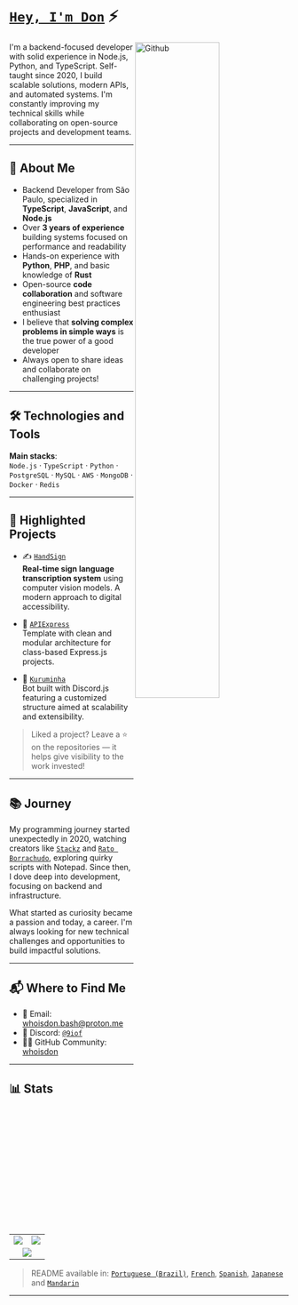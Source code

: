 # [`Hey, I'm Don`](https://github.com/whoisdon) ⚡  <img src="https://komarev.com/ghpvc/?username=whoisdon&style=flat-square" alt="" align="center" />

<p dir="auto"><a target="_blank" rel="noopener noreferrer nofollow" href="https://raw.githubusercontent.com/onimur/.github/master/.resources/git-header.svg"><img width="55%" align="right" alt="Github" src="https://raw.githubusercontent.com/onimur/.github/master/.resources/git-header.svg" style="max-width: 100%;"></a></p>

I'm a backend-focused developer with solid experience in Node.js, Python, and TypeScript. Self-taught since 2020, I build scalable solutions, modern APIs, and automated systems. I'm constantly improving my technical skills while collaborating on open-source projects and development teams.

---

## 🧠 About Me

- Backend Developer from São Paulo, specialized in **TypeScript**, **JavaScript**, and **Node.js**
- Over **3 years of experience** building systems focused on performance and readability
- Hands-on experience with **Python**, **PHP**, and basic knowledge of **Rust**
- Open-source **code collaboration** and software engineering best practices enthusiast
- I believe that **solving complex problems in simple ways** is the true power of a good developer
- Always open to share ideas and collaborate on challenging projects!

---

## 🛠️ Technologies and Tools

**Main stacks**:  
`Node.js` · `TypeScript` · `Python` · `PostgreSQL` · `MySQL` · `AWS` · `MongoDB` · `Docker` · `Redis`

---

## 📌 Highlighted Projects

- ✍️ [`HandSign`](https://github.com/whoisdon/HandSign)  
  **Real-time sign language transcription system** using computer vision models. A modern approach to digital accessibility.

- 🧩 [`APIExpress`](https://github.com/whoisdon/APIExpress)  
  Template with clean and modular architecture for class-based Express.js projects.

- 🤖 [`Kuruminha`](https://github.com/whoisdon/CommunityStructure/tree/Kuruminha)  
  Bot built with Discord.js featuring a customized structure aimed at scalability and extensibility.

> Liked a project? Leave a ⭐ on the repositories — it helps give visibility to the work invested!

---

## 📚 Journey

My programming journey started unexpectedly in 2020, watching creators like [`Stackz`] and [`Rato Borrachudo`], exploring quirky scripts with Notepad. Since then, I dove deep into development, focusing on backend and infrastructure.

What started as curiosity became a passion and today, a career. I'm always looking for new technical challenges and opportunities to build impactful solutions.

---

## 📬 Where to Find Me

- 📧 Email: [whoisdon.bash@proton.me](mailto:whoisdon.bash@proton.me)
- 💬 Discord: [`@9iof`](https://discord.com/users/828677274659586068)
- 🧑‍💻 GitHub Community: [whoisdon](https://github.com/whoisdon)

---

## 📊 Stats

<table>
  <tr>
    <td align="center" style="padding=0;width=50%;">
      <img align="center" style="padding=0;" src="https://github-readme-stats.vercel.app/api?username=whoisdon&show_icons=true&title_color=4F8CC9&text_color=9f9f9f&bg_color=151515&hide_border=true&icon_color=4F8CC9&hide_title=true&count_private=true%22" />
    </td>
    <td align="center" style="padding=0;width=50%;">
      <img align="center" style="padding=0;" src="https://github-readme-stats.vercel.app/api/top-langs/?username=whoisdon&layout=compact&title_color=4F8CC9&text_color=9f9f9f&bg_color=151515&hide_border=true&icon_color=4F8CC9&hide=visual%20basic&count_private=true" />
    </td>
  </tr>
  <tr>
    <td align="center" colspan="2" style="padding=0;width=100%;">
      <img align="center" style="padding=0;" src="https://github-readme-activity-graph.vercel.app/graph?username=whoisdon&theme=tokyo-night&custom_title=Whoisdon's%20Contribution%20Graph" />
    </td>
  </tr>
</table>

> README available in: [`Portuguese (Brazil)`], [`French`], [`Spanish`], [`Japanese`] and [`Mandarin`]

---

<!---------------- LINKS ----------------->
[`Stackz`]:             https://www.youtube.com/@STACKZOFICIAL
[`Rato Borrachudo`]:    https://www.youtube.com/@RatoBorrachudo
<!--------------- Language ----------------->
[`Portuguese (Brazil)`]:     https://github.com/whoisdon/whoisdon/tree/main/multilingual-readme/pt-BR/README.md
[`French`]:                  https://github.com/whoisdon/whoisdon/tree/main/multilingual-readme/fr/README.md
[`Spanish`]:                 https://github.com/whoisdon/whoisdon/tree/main/multilingual-readme/es/README.md
[`Japanese`]:                https://github.com/whoisdon/whoisdon/tree/main/multilingual-readme/ja-JA/README.md
[`Mandarin`]:                https://github.com/whoisdon/whoisdon/tree/main/multilingual-readme/zh/README.md
